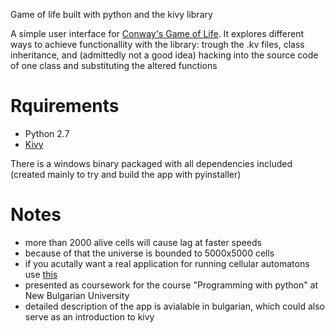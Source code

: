 Game of life built with python and the kivy library

A simple user interface for [Conway's Game of Life](https://en.wikipedia.org/wiki/Conway%27s_Game_of_Life). It explores different ways to achieve functionallity with the library: trough the .kv files, class inheritance, and (admittedly not a good idea) hacking into the source code of one class and substituting the altered functions

# Rquirements
* Python 2.7
* [Kivy](https://kivy.org/#home)

There is a windows binary packaged with all dependencies included (created mainly to try and build the app with pyinstaller)

# Notes
* more than 2000 alive cells will cause lag at faster speeds
* because of that the universe is bounded to 5000x5000 cells
* if you acutally want a real application for running cellular automatons use [this](http://golly.sourceforge.net/)
* presented as coursework for the course "Programming with python" at New Bulgarian University
* detailed description of the app is avialable in bulgarian, which could also serve as an introduction to kivy
